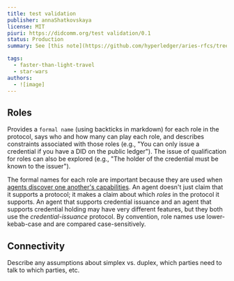 ```yaml
---
title: test validation
publisher: annaShatkovskaya
license: MIT
piuri: https://didcomm.org/test validation/0.1
status: Production
summary: See [this note](https://github.com/hyperledger/aries-rfcs/tree/master/concepts/0003-protocols/roles-particietc.md) for definitions of the terms "role", "participant", and "party".

tags:
  - faster-than-light-travel
  - star-wars
authors:
  - ![image]
---
```


## Roles

Provides a `formal name` (using backticks in markdown) for each role in the protocol, says who and how many can play each role, and describes constraints associated with those roles (e.g., "You can only issue a credential if you have a DID on the public ledger"). The issue of qualification for roles can also be explored (e.g., "The holder of the credential must be known to the issuer").

The formal names for each role are important because they are used when [agents discover one another's capabilities](https://github.com/hyperledger/aries-rfcs/tree/master/features/0031-discover-features). An agent doesn't just claim that it supports a protocol; it makes a claim about which *roles* in the protocol it supports. An agent that supports credential issuance and an agent that supports credential holding may have very different features, but they both use the _credential-issuance_ protocol. By convention, role names use lower-kebab-case and are compared case-sensitively.

## Connectivity

Describe any assumptions about simplex vs. duplex, which parties need to talk to which parties, etc.
